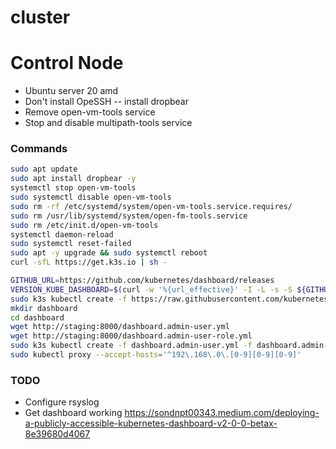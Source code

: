 # cluster

# Control Node

* Ubuntu server 20 amd
* Don't install OpeSSH -- install dropbear
* Remove open-vm-tools service
* Stop and disable multipath-tools service

### Commands
```bash
sudo apt update
sudo apt install dropbear -y
systemctl stop open-vm-tools
sudo systemctl disable open-vm-tools
sudo rm -rf /etc/systemd/system/open-vm-tools.service.requires/
sudo rm /usr/lib/systemd/system/open-fm-tools.service
sudo rm /etc/init.d/open-vm-tools
systemctl daemon-reload
sudo systemctl reset-failed
sudo apt -y upgrade && sudo systemctl reboot
curl -sfL https://get.k3s.io | sh -

GITHUB_URL=https://github.com/kubernetes/dashboard/releases
VERSION_KUBE_DASHBOARD=$(curl -w '%{url_effective}' -I -L -s -S ${GITHUB_URL}/latest -o /dev/null | sed -e 's|.*/||')
sudo k3s kubectl create -f https://raw.githubusercontent.com/kubernetes/dashboard/${VERSION_KUBE_DASHBOARD}/aio/deploy/recommended.yaml
mkdir dashboard
cd dashboard
wget http://staging:8000/dashboard.admin-user.yml
wget http://staging:8000/dashboard.admin-user-role.yml
sudo k3s kubectl create -f dashboard.admin-user.yml -f dashboard.admin-user-role.yml
sudo kubectl proxy --accept-hosts='^192\.168\.0\.[0-9][0-9][0-9]'
```

### TODO

* Configure rsyslog
* Get dashboard working https://sondnpt00343.medium.com/deploying-a-publicly-accessible-kubernetes-dashboard-v2-0-0-betax-8e39680d4067
